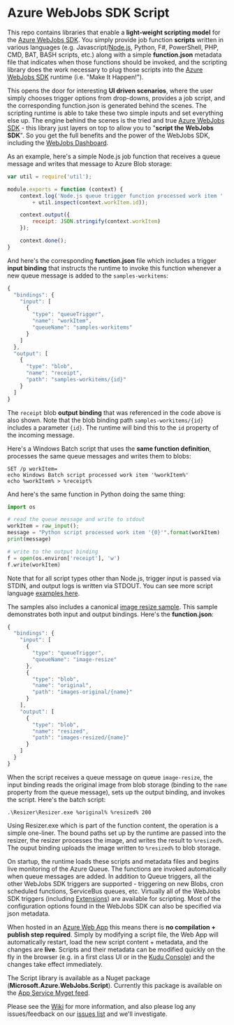﻿Azure WebJobs SDK Script
===
This repo contains libraries that enable a **light-weight scripting model** for the [Azure WebJobs SDK](http://github.com/Azure/azure-webjobs-sdk). You simply provide job function **scripts** written in various languages (e.g. Javascript/[Node.js](http://nodejs.org), Python, F#, PowerShell, PHP, CMD, BAT, BASH scripts, etc.) along with a simple **function.json** metadata file that indicates when those functions should be invoked, and the scripting library does the work necessary to plug those scripts into the [Azure WebJobs SDK](https://github.com/Azure/azure-webjobs-sdk) runtime (i.e. "Make It Happen!").

This opens the door for interesting **UI driven scenarios**, where the user simply chooses trigger options from drop-downs, provides a job script, and the corresponding function.json is generated behind the scenes. The scripting runtime is able to take these two simple inputs and set everything else up. The engine behind the scenes is the tried and true [Azure WebJobs SDK](https://github.com/Azure/azure-webjobs-sdk) - this library just layers on top to allow you to "**script the WebJobs SDK**". So you get the full benefits and the power of the WebJobs SDK, including the [WebJobs Dashboard](http://azure.microsoft.com/en-us/documentation/videos/azure-webjobs-dashboard-site-extension/). 

As an example, here's a simple Node.js job function that receives a queue message and writes that message to Azure Blob storage:

```javascript
var util = require('util');

module.exports = function (context) {
    context.log('Node.js queue trigger function processed work item ' 
        + util.inspect(context.workItem.id));

    context.output({
        receipt: JSON.stringify(context.workItem)
    });

    context.done();
}
```

And here's the corresponding **function.json** file which includes a trigger **input binding** that instructs the runtime to invoke this function whenever a new queue message is added to the `samples-workitems`:

```javascript
{
  "bindings": {
    "input": [
      {
        "type": "queueTrigger",
        "name": "workItem",
        "queueName": "samples-workitems"
      }
    ]
  },
  "output": [
    {
      "type": "blob",
      "name": "receipt",
      "path": "samples-workitems/{id}"
    }
  ]
}
```
The `receipt` blob **output binding** that was referenced in the code above is also shown. Note that the blob binding path `samples-workitems/{id}` includes a parameter `{id}`. The runtime will bind this to the `id` property of the incoming message.

Here's a Windows Batch script that uses the **same function definition**, processes the same queue messages and writes them to blobs:

```batch
SET /p workItem=
echo Windows Batch script processed work item '%workItem%'
echo %workItem% > %receipt%
```

And here's the same function in Python doing the same thing:

```python
import os

# read the queue message and write to stdout
workItem = raw_input();
message = "Python script processed work item '{0}'".format(workItem)
print(message)

# write to the output binding
f = open(os.environ['receipt'], 'w')
f.write(workItem)
```

Note that for all script types other than Node.js, trigger input is passed via STDIN, and output logs is written via STDOUT. You can see more script language [examples here](http://github.com/Azure/azure-webjobs-sdk-script/tree/master/sample).

The samples also includes a canonical [image resize sample](http://github.com/Azure/azure-webjobs-sdk-script/tree/master/sample/ResizeImage). This sample demonstrates both input and output bindings. Here's the **function.json**:

```javascript
{
  "bindings": {
    "input": [
      {
        "type": "queueTrigger",
        "queueName": "image-resize"
      },
      {
        "type": "blob",
        "name": "original",
        "path": "images-original/{name}"
      }
    ],
    "output": [
      {
        "type": "blob",
        "name": "resized",
        "path": "images-resized/{name}"
      }
    ]
  }
}
```

When the script receives a queue message on queue `image-resize`, the input binding reads the original image from blob storage (binding to the `name` property from the queue message), sets up the output binding, and invokes the script. Here's the batch script:

```batch
.\Resizer\Resizer.exe %original% %resized% 200
```

Using Resizer.exe which is part of the function content, the operation is a simple one-liner. The bound paths set up by the runtime are passed into the resizer, the resizer processes the image, and writes the result to `%resized%`. The ouput binding uploads the image written to `%resized%` to blob storage.

On startup, the runtime loads these scripts and metadata files and begins live monitoring of the Azure Queue. The functions are invoked automatically when queue messages are added. In addition to Queue triggers, all the other WebJobs SDK triggers are supported - triggering on new Blobs, cron scheduled functions, ServiceBus queues, etc. Virtually all of the WebJobs SDK triggers (including [Extensions](http://github.com/Azure/azure-webjobs-sdk-extensions)) are available for scripting. Most of the configuration options found in the WebJobs SDK can also be specified via json metadata.

When hosted in an [Azure Web App](http://azure.microsoft.com/en-us/services/app-service/web/) this means there is **no compilation + publish step required**. Simply by modifying a script file, the Web App will automatically restart, load the new script content + metadata, and the changes are **live**. Scripts and their metadata can be modified quickly on the fly in the browser (e.g. in a first class UI or in the [Kudu Console](http://github.com/projectkudu/kudu/wiki/Kudu-console)) and the changes take effect immediately.

The Script library is available as a Nuget package (**Microsoft.Azure.WebJobs.Script**). Currently this package is available on the [App Service Myget feed](http://github.com/Azure/azure-webjobs-sdk/wiki/%22Nightly%22-Builds).

Please see the [Wiki](https://github.com/Azure/azure-webjobs-sdk-script/wiki) for more information, and also please log any issues/feedback on our [issues list](https://github.com/Azure/azure-webjobs-sdk-script/issues) and we'll investigate. 
